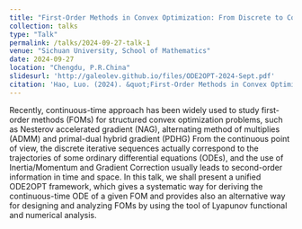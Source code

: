 ```yaml
---
title: "First-Order Methods in Convex Optimization: From Discrete to Continuous and Vice-versa"
collection: talks
type: "Talk"
permalink: /talks/2024-09-27-talk-1
venue: "Sichuan University, School of Mathematics"
date: 2024-09-27
location: "Chengdu, P.R.China"
slidesurl: 'http://galeolev.github.io/files/ODE2OPT-2024-Sept.pdf'
citation: 'Hao, Luo. (2024). &quot;First-Order Methods in Convex Optimization: From Discrete to Continuous and Vice-versa &quot; <i>Technical Report</i>.'
---
```


Recently, continuous-time approach has been widely used to study first-order methods (FOMs) for structured convex optimization problems, such as Nesterov accelerated gradient (NAG), alternating method of multiplies (ADMM) and primal-dual hybrid gradient (PDHG) From the continuous point of view, the discrete iterative sequences actually correspond to the trajectories of some ordinary differential equations (ODEs), and the use of Inertia/Momentum and Gradient Correction usually leads to second-order information in time and space. In this talk, we shall present a unified ODE2OPT framework, which gives a systematic way for deriving the continuous-time ODE of a given FOM and provides also an alternative way for designing and analyzing FOMs by using the tool of Lyapunov functional and numerical analysis. 
